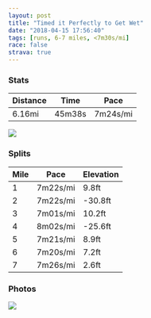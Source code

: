 ```yaml
---
layout: post
title: "Timed it Perfectly to Get Wet"
date: "2018-04-15 17:56:40"
tags: [runs, 6-7 miles, <7m30s/mi]
race: false
strava: true
---
```


### Stats

| Distance | Time | Pace |
|----------|------|------|
|6.16mi|45m38s|7m24s/mi|

<img src='https://maps.googleapis.com/maps/api/staticmap?maptype=roadmap&path=enc:szhwFhncbM_Oh@mxA|zCeErNgHtJyXhm@}WxjAyAQkJ`_@{^xhBiVqKyId[cKwF_EjMcj@s\}BbG&key=AIzaSyC1MId7bFpkLXNAaYhBSTb8jLyiSqzbDtM&size=800x800&markers=color:yellow|label:S|40.68282,-73.91477&markers=color:green|label:F|40.73354000000001,-73.98593'>

### Splits

| Mile | Pace | Elevation |
|------|------|-----------|
|1|7m22s/mi|9.8ft|
|2|7m22s/mi|-30.8ft|
|3|7m01s/mi|10.2ft|
|4|8m02s/mi|-25.6ft|
|5|7m21s/mi|8.9ft|
|6|7m20s/mi|7.2ft|
|7|7m26s/mi|2.6ft|

### Photos
<img src='https://dgtzuqphqg23d.cloudfront.net/KmYsp_U8XDBSMe6us3OU0bjtfBgbG4-4goytJOytNPg-431x768.jpg'>
